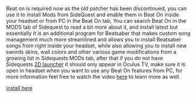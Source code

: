  Beat on is required now as the old patcher has been discontinued, you can use it to install Mods from SideQuest and enable them in Beat On inside your headset or from PC in the Beat On tab, You can search Beat On in the  MODS tab of Sidequest to read a bit more about it, and install latest but essentially it is an additional program for Beatsaber that makes custom song management much more streamlined and allows you to install Beatsaber songs from right inside your headset, while also allowing you to install new swords skins, wall colors and other various game modifications from a growing list in Sidequests MODs tab, after that if you do not have Sidequests [2D launcher](https://sidequestvr.com/#/app/90) it should only appear in Oculus TV, make sure it is open in headset when you want to use any Beat On features from PC, for more information feel free to watch the video 
[here](https://www.youtube.com/watch?v=CPDqrAQWruU&lc=z23ag5ginnfbsl3iq04t1aokgbh5kytwso3tjwfl30kmbk0h00410.1563913415218266) to learn more as well.

[install here](https://sidequestvr.com/#/app/14)